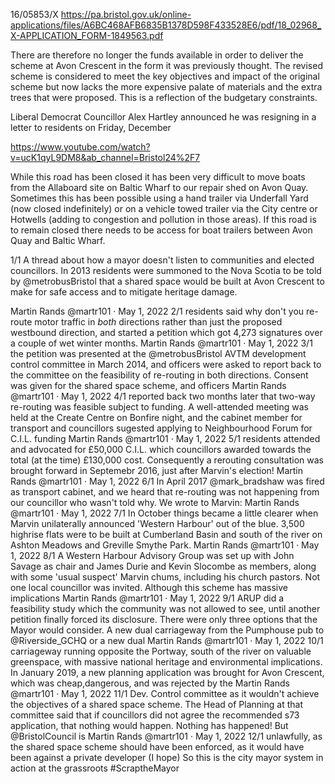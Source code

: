


16/05853/X
https://pa.bristol.gov.uk/online-applications/files/A6BC468AFB6835B1378D598F433528E6/pdf/18_02968_X-APPLICATION_FORM-1849563.pdf



There are therefore no longer the funds available in order to deliver the scheme at Avon Crescent in the form it was previously thought. The revised
scheme is considered to meet the key objectives and impact of the original scheme but now lacks the more expensive palate of materials and the extra
trees that were proposed. This is a reflection of the budgetary constraints.






Liberal Democrat Councillor Alex Hartley announced he was resigning in a letter to residents on Friday, December










https://www.youtube.com/watch?v=ucK1qyL9DM8&ab_channel=Bristol24%2F7





While this road has been closed it has been very difficult to move boats from the Allaboard site on Baltic Wharf to our repair shed on Avon Quay. Sometimes this has been possible using a hand trailer via Underfall Yard (now closed indefinitely) or on a vehicle towed trailer via the City centre or Hotwells (adding to congestion and pollution in those areas). If this road is to remain closed there needs to be access for boat trailers between Avon Quay and Baltic Wharf.



1/1 A thread about how a mayor doesn't listen to communities and elected councillors. In 2013 residents were summoned to the Nova Scotia to be told by
@metrobusBristol
that a shared space would be built at Avon Crescent to make for safe access and to mitigate heritage damage.


Martin Rands
@martr101
·
May 1, 2022
2/1 residents said why don't you re-route motor traffic in *both* directions rather than just the proposed westbound direction, and started a petition which got 4,273 signatures over a couple of wet winter months.
Martin Rands
@martr101
·
May 1, 2022
3/1 the petition was presented at the
@metrobusBristol
AVTM development control committee in March 2014, and officers were asked to report back to the committee on the feasibility of re-routing in both directions. Consent was given for the shared space scheme, and officers
Martin Rands
@martr101
·
May 1, 2022
4/1 reported back two months later that two-way re-routing was feasible subject to funding. A well-attended meeting was held at the Create Centre on Bonfire night, and the cabinet member for transport and councillors sugested applying to Neighbourhood Forum for C.I.L. funding
Martin Rands
@martr101
·
May 1, 2022
5/1 residents attended and advocated for £50,000 C.I.L. which councillors awarded towards the total (at the time) £130,000 cost. Consequently a rerouting consultation was brought forward in Septemebr 2016, just after Marvin's election!
Martin Rands
@martr101
·
May 1, 2022
6/1 In April 2017
@mark_bradshaw
was fired as transport cabinet, and we heard that re-routing was not happening from our councillor who wasn't told why. We wrote to Marvin:
Martin Rands
@martr101
·
May 1, 2022
7/1 In October things became a little clearer when Marvin unilaterally announced 'Western Harbour' out of the blue.
3,500 highrise flats were to be built at Cumberland Basin and south of the river on Ashton Meadows and Greville Smythe Park.
Martin Rands
@martr101
·
May 1, 2022
8/1 A Western Harbour Advisory Group was set up with John Savage as chair and James Durie and Kevin Slocombe as members, along with some 'usual suspect' Marvin chums, including his church pastors. Not one local councillor was invited. Although this scheme has massive implications
Martin Rands
@martr101
·
May 1, 2022
9/1 ARUP did a feasibility study which the community was not allowed to see, until another petition finally forced its disclosure. There were only three options that the Mayor would consider. A new dual carriageway from the Pumphouse pub to
@Riverside_GCHQ
or a new dual
Martin Rands
@martr101
·
May 1, 2022
10/1 carriageway running opposite the Portway, south of the river on valuable greenspace, with massive national heritage and environmental implications. In January 2019, a new planning application was brought for Avon Crescent, which was cheap,dangerous, and was rejected by the
Martin Rands
@martr101
·
May 1, 2022
11/1 Dev. Control committee as it wouldn't achieve the objectives of a shared space scheme. The Head of Planning at that committee said that if councillors did not agree the recommended s73 application, that nothing would happen. Nothing has happened! But
@BristolCouncil
is
Martin Rands
@martr101
·
May 1, 2022
12/1 unlawfully, as the shared space scheme should have been enforced, as it would have been against a private developer (I hope) So this is the city mayor system in action at the grassroots #ScraptheMayor